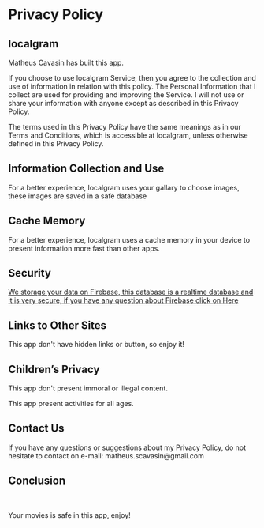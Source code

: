 <html>
<head>
    <meta charset="UTF-8">

</head>
<body>
<h1>Privacy Policy</h1>
<h2>localgram</h2>

<p>Matheus Cavasin has built this app.</p>

<p>If you choose to use localgram Service, then you agree to the collection and use of information in
    relation with this policy. The Personal Information that I collect are used for providing and
    improving the Service. I will not use or share your information with anyone except as described
    in this Privacy Policy.</p>
<p>The terms used in this Privacy Policy have the same meanings as in our Terms and Conditions,
    which is accessible at localgram, unless otherwise defined in this Privacy Policy.</p>

<h2>Information Collection and Use</h2>
<p>For a better experience, localgram uses your gallary to choose images, these images are saved in a safe database</p>

<h2>Cache Memory</h2>
<p>For a better experience, localgram uses a cache memory in your device to present information more fast than other apps.</p>


<h2>Security</h2>
<a href="https://firebase.google.com/docs/database/?gclid=Cj0KCQjwjMfoBRDDARIsAMUjNZqcbY6W44Ic9p0XA310EPLDsqxdm91W3o0ev06Egh-f3zO2WH3FKWEaAv5kEALw_wcB">We storage your data on Firebase, this database is a realtime database and it is very secure, if you have any question about Firebase click on Here</a>

<h2>Links to Other Sites</h2>
<p>This app don't have hidden links or button, so enjoy it!</p>

<h2>Children’s Privacy</h2>
<p>This app don't present immoral or illegal content.</p>
<p>This app present activities for all ages.</p>

 
<h2>Contact Us</h2>
<p>If you have any questions or suggestions about my Privacy Policy, do not hesitate to contact
    on e-mail: matheus.scavasin@gmail.com</p>

<h2>Conclusion</h2><br>
<p>
Your movies is safe in this app, enjoy!</p>
</body>
</html>
